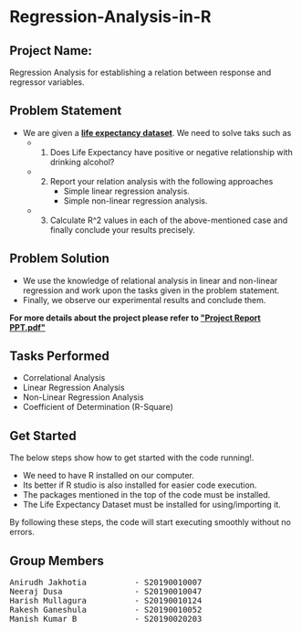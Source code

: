 # Regression-Analysis-in-R

## Project Name:
Regression Analysis for establishing a relation between response and regressor variables.

## Problem Statement
* We are given a [**life expectancy dataset**][2]. We need to solve taks such as
  * 1) Does Life Expectancy have positive or negative relationship with drinking alcohol?
  * 2) Report your relation analysis with the following approaches
        * Simple linear regression analysis.
        * Simple non-linear regression analysis.
  * 3) Calculate R^2 values in each of the above-mentioned case and finally conclude your
results precisely.
## Problem Solution
- We use the knowledge of relational analysis in linear and non-linear regression and work upon the tasks given in the problem statement.
- Finally, we observe our experimental results and conclude them.

**For more details about the project please refer to [**"Project Report PPT.pdf"**][1]**

[1]: https://github.com/anirudhjak06/Regression-Analysis-in-R/blob/main/Project%20Report.pdf "Title"
[2]: https://www.kaggle.com/kumarajarshi/life-expectancy-who "Title"

## Tasks Performed
- Correlational Analysis 
- Linear Regression Analysis
- Non-Linear Regression Analysis
- Coefficient of Determination (R-Square)


## Get Started

The below steps show how to get started with the code running!.
- We need to have R installed on our computer.
- Its better if R studio is also installed for easier code execution.
- The packages mentioned in the top of the code must be installed.
- The Life Expectancy Dataset must be installed for using/importing it.

By following these steps, the code will start executing smoothly without no errors. 

## Group Members

<pre>
Anirudh Jakhotia          - S20190010007
Neeraj Dusa               - S20190010047
Harish Mullagura          - S20190010124
Rakesh Ganeshula          - S20190010052
Manish Kumar B            - S20190020203
</pre>

